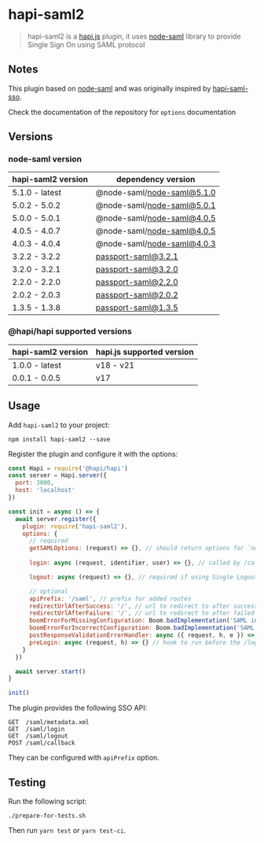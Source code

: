 # hapi-saml2

> hapi-saml2 is a [hapi.js](https://hapijs.com/) plugin, it uses [node-saml](https://github.com/node-saml/node-saml) library to provide Single Sign On using SAML protocol


## Notes

This plugin based on [node-saml](https://github.com/node-saml/node-saml) and was originally inspired by [hapi-saml-sso](https://www.npmjs.com/package/hapi-saml-sso).

Check the documentation of the repository for `options` documentation

## Versions

### node-saml version

| hapi-saml2 version | dependency version         |
|--------------------|----------------------------|
| 5.1.0 - latest     | @node-saml/node-saml@5.1.0 |
| 5.0.2 - 5.0.2      | @node-saml/node-saml@5.0.1 |
| 5.0.0 - 5.0.1      | @node-saml/node-saml@4.0.5 |
| 4.0.5 - 4.0.7      | @node-saml/node-saml@4.0.5 |
| 4.0.3 - 4.0.4      | @node-saml/node-saml@4.0.3 |
| 3.2.2 - 3.2.2      | passport-saml@3.2.1        |
| 3.2.0 - 3.2.1      | passport-saml@3.2.0        |
| 2.2.0 - 2.2.0      | passport-saml@2.2.0        |
| 2.0.2 - 2.0.3      | passport-saml@2.0.2        |
| 1.3.5 - 1.3.8      | passport-saml@1.3.5        |

### @hapi/hapi supported versions

| hapi-saml2 version | hapi.js supported version |
|----|---------------------------|
| 1.0.0 - latest | v18 - v21                 |
| 0.0.1 - 0.0.5 | v17                       |

## Usage

Add `hapi-saml2` to your project:

```
npm install hapi-saml2 --save
```

Register the plugin and configure it with the options:

```javascript
const Hapi = require('@hapi/hapi')
const server = Hapi.server({
  port: 3000,
  host: 'localhost'
})

const init = async () => {
  await server.register({
    plugin: require('hapi-saml2'),
    options: {
      // required
      getSAMLOptions: (request) => {}, // should return options for `node-saml`
      
      login: async (request, identifier, user) => {}, // called by /callback while handling a SAML Response. should return true if user is authenticated and authenticate user based on identifier (Profile.nameID is used), or return an object { success: Boolean, errorMessage: String } to send an error message to postResponseValidationErrorHandler (if implemented)

      logout: async (request) => {}, // required if using Single Logout. should logout the user on the app

      // optional
      apiPrefix: '/saml', // prefix for added routes
      redirectUrlAfterSuccess: '/', // url to redirect to after successful login
      redirectUrlAfterFailure: '/', // url to redirect to after failed login
      boomErrorForMissingConfiguration: Boom.badImplementation('SAML instance is not configured'), // Boom error to throw on missing configuration error
      boomErrorForIncorrectConfiguration: Boom.badImplementation('SAML configuration is incorrect'), // Boom error to throw on incorrect configuration error
      postResponseValidationErrorHandler: async ({ request, h, e }) => { return h.redirect('/errorPage') }, // function to handle Post Response validation errors
      preLogin: async (request, h) => {} // hook to run before the /login route is called
    }
  })

  await server.start()
}

init()
```

The plugin provides the following SSO API:
```
GET  /saml/metadata.xml
GET  /saml/login
GET  /saml/logout
POST /saml/callback
```

They can be configured with `apiPrefix` option.

## Testing

Run the following script:
```
./prepare-for-tests.sh
```

Then run `yarn test` or `yarn test-ci`. 
